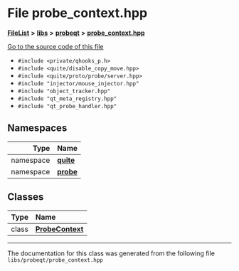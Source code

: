 

# File probe\_context.hpp



[**FileList**](files.md) **>** [**libs**](dir_6719ab1f1f7655efc2fa43f7eb574fd1.md) **>** [**probeqt**](dir_22ab9f3959c1273824a5221c73ee839d.md) **>** [**probe\_context.hpp**](probe__context_8hpp.md)

[Go to the source code of this file](probe__context_8hpp_source.md)



* `#include <private/qhooks_p.h>`
* `#include <quite/disable_copy_move.hpp>`
* `#include <quite/proto/probe/server.hpp>`
* `#include "injector/mouse_injector.hpp"`
* `#include "object_tracker.hpp"`
* `#include "qt_meta_registry.hpp"`
* `#include "qt_probe_handler.hpp"`













## Namespaces

| Type | Name |
| ---: | :--- |
| namespace | [**quite**](namespacequite.md) <br> |
| namespace | [**probe**](namespacequite_1_1probe.md) <br> |


## Classes

| Type | Name |
| ---: | :--- |
| class | [**ProbeContext**](classquite_1_1probe_1_1ProbeContext.md) <br> |



















































------------------------------
The documentation for this class was generated from the following file `libs/probeqt/probe_context.hpp`

